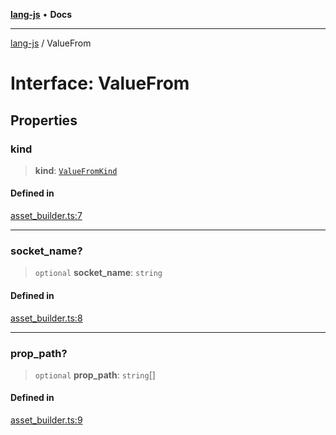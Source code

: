 [**lang-js**](../README.md) • **Docs**

***

[lang-js](../README.md) / ValueFrom

# Interface: ValueFrom

## Properties

### kind

> **kind**: [`ValueFromKind`](../type-aliases/ValueFromKind.md)

#### Defined in

[asset\_builder.ts:7](https://github.com/systeminit/si/blob/main/bin/lang-js/src/asset_builder.ts#L7)

***

### socket\_name?

> `optional` **socket\_name**: `string`

#### Defined in

[asset\_builder.ts:8](https://github.com/systeminit/si/blob/main/bin/lang-js/src/asset_builder.ts#L8)

***

### prop\_path?

> `optional` **prop\_path**: `string`[]

#### Defined in

[asset\_builder.ts:9](https://github.com/systeminit/si/blob/main/bin/lang-js/src/asset_builder.ts#L9)
